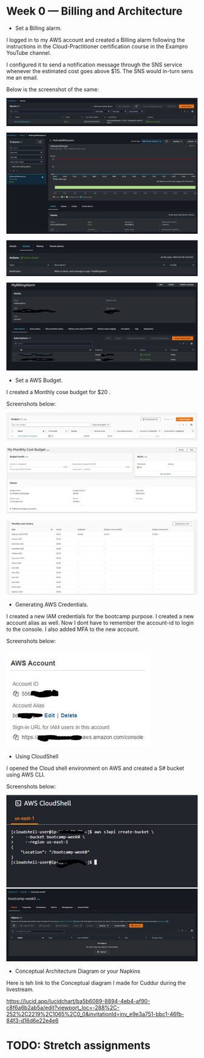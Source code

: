 # Week 0 — Billing and Architecture

- Set a Billing alarm.

I logged in to my AWS account and created a Billing alarm following the instructions in the Cloud-Practitioner certification course in the Exampro YouTube channel.

I configured it to send a notification message through the SNS service whenever the estimated cost goes above $15. The SNS would in-turn sens me an email.

Below is the screenshot of the same:

![Billing Alarm 1](../_docs/assets/week0/billing-alarm-1.JPG)

![Billing Alarm 2](../_docs/assets/week0/billing-alarm-2.JPG)

![Billing Alarm 3](../_docs/assets/week0/billing-alarm-3.JPG)

![Billing Alarm 4](../_docs/assets/week0/billing-alarm-4.JPG)


- Set a AWS Budget.

I created a Monthly cose budget for $20 .

Screenshots below:


![Budget 1](../_docs/assets/week0/budget-1.JPG)

![Budget 2](../_docs/assets/week0/budget-2.JPG)

![Budget 3](../_docs/assets/week0/budget-3.JPG)

- Generating AWS Credentials.

I created a new IAM credentials for the bootcamp purpose. I created a new account alias as well. Now I dont have to remember the account-id to login to the console. I also added MFA to the new account.

Screenshots below:


![IAM 1](../_docs/assets/week0/IAM-1.JPG)


- Using CloudShell

I opened the Cloud shell environment on AWS and created a S# bucket using AWS CLI.


Screenshots below:

![CloudShell 1](../_docs/assets/week0/CloudShell-1.JPG)
![CloudShell 2](../_docs/assets/week0/CloudShell-2.JPG)

- Conceptual Architecture Diagram or your Napkins

Here is teh link to the Conceptual diagram I made for Cuddur during the livestream.

https://lucid.app/lucidchart/ba5b6089-8894-4eb4-af90-c8f6a6b2ab5a/edit?viewport_loc=-288%2C-252%2C2219%2C1065%2C0_0&invitationId=inv_e9e3a751-bbc1-46fb-84f3-d16d6e22e4e6

# TODO: Stretch assignments